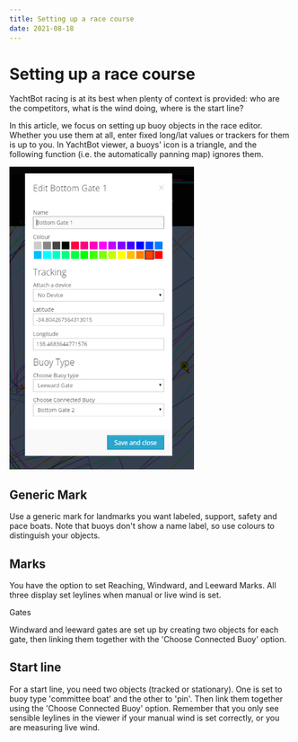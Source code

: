 ```yaml
---
title: Setting up a race course
date: 2021-08-18
---
```


# Setting up a race course

YachtBot racing is at its best when plenty of context is provided: who are the competitors, what is the wind doing, where is the start line?

In this article, we focus on setting up buoy objects in the race editor. Whether you use them at all, enter fixed long/lat values or trackers for them is up to you. In YachtBot viewer, a buoys' icon is a triangle, and the following function (i.e. the automatically panning map) ignores them.

<img src="../../../assets/images/blob1446513308013.png" alt=""  height="539px" />

## Generic Mark

Use a generic mark for landmarks you want labeled, support, safety and pace boats. Note that buoys don't show a name label, so use colours to distinguish your objects.

## Marks

You have the option to set Reaching, Windward, and Leeward Marks. All three display set leylines when manual or live wind is set.

Gates

Windward and leeward gates are set up by creating two objects for each gate, then linking them together with the 'Choose Connected Buoy' option.

## Start line

For a start line, you need two objects (tracked or stationary). One is set to buoy type 'committee boat' and the other to 'pin'. Then link them together using the 'Choose Connected Buoy' option. Remember that you only see sensible leylines in the viewer if your manual wind is set correctly, or you are measuring live wind.
